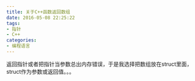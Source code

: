 ```yaml
---
title: 关于C++函数返回数组
date: 2016-05-08 22:25:22
tags: 
- 指针 
- C++
categories: 
- 编程语言
---
```


<!--more-->

返回指针或者把指针当参数总出内存错误，于是我选择把数组放在struct里面，struct作为参数或返回值。。。